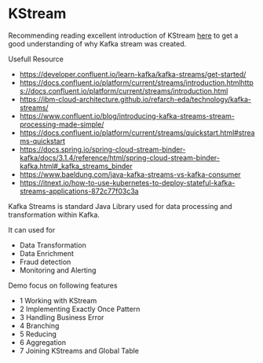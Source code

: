 # KStream

Recommending reading excellent introduction of KStream [here](https://www.confluent.io/blog/introducing-kafka-streams-stream-processing-made-simple/) to get a good understanding of why Kafka stream was created.

Usefull Resource

- https://developer.confluent.io/learn-kafka/kafka-streams/get-started/
- https://docs.confluent.io/platform/current/streams/introduction.htmlhttps://docs.confluent.io/platform/current/streams/introduction.html
- https://ibm-cloud-architecture.github.io/refarch-eda/technology/kafka-streams/
- https://www.confluent.io/blog/introducing-kafka-streams-stream-processing-made-simple/
- https://docs.confluent.io/platform/current/streams/quickstart.html#streams-quickstart
- https://docs.spring.io/spring-cloud-stream-binder-kafka/docs/3.1.4/reference/html/spring-cloud-stream-binder-kafka.html#_kafka_streams_binder
- https://www.baeldung.com/java-kafka-streams-vs-kafka-consumer
- https://itnext.io/how-to-use-kubernetes-to-deploy-stateful-kafka-streams-applications-872c77f03c3a

Kafka Streams is standard Java Library used for data processing and transformation within Kafka. 

It can used for
- Data Transformation
- Data Enrichment
- Fraud detection
- Monitoring and Alerting

Demo focus on following features
- 1 Working with KStream
- 2 Implementing Exactly Once Pattern
- 3 Handling Business Error
- 4 Branching
- 5 Reducing
- 6 Aggregation
- 7 Joining KStreams and Global Table
